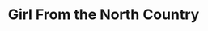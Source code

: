 ---
title: Girl From the North Country
poster: /assets/uploads/girl.jpg
header: ''
description: Conor McPherson's acclaimed new work features the music of Bob Dylan.
theater: Belasco Theatre
preview: '2020-02-07'
opening: '2020-03-05'
closing: ''
tonyaward: false
criticspick: true
trailer: 'https://www.youtube.com/watch?v=qNeHKvoshG4'
website: 'https://northcountryonbroadway.com/'
alert: 'Returns Oct 13'
tickets:
  - highlight: true
    info: 'https://northcountrylottery.com'
    title: $39 Lottery
    type: digitalLottery
  - highlight: false
    info: >-
      Available on the day of the performance at Belasco Theatre box office 10
      AM Monday-Saturday, and, beginning March 15, 12 PM Sunday. Cash or credit
      card. Limit 2 tickets per person. Seat Locations determined at the
      discretion of the box office. Subject to daily availability.
    title: $39 Rush
    type: rush
  - highlight: false
    info: 'https://www.telecharge.com/Broadway/Girl-From-The-North-Country/Ticket'
    title: $49-$179
    type: regular
---